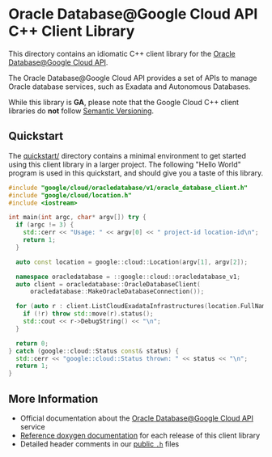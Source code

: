 # Oracle Database@Google Cloud API C++ Client Library

This directory contains an idiomatic C++ client library for the
[Oracle Database@Google Cloud API][cloud-service-docs].

The Oracle Database@Google Cloud API provides a set of APIs to manage Oracle
database services, such as Exadata and Autonomous Databases.

While this library is **GA**, please note that the Google Cloud C++ client
libraries do **not** follow [Semantic Versioning](https://semver.org/).

## Quickstart

The [quickstart/](quickstart/README.md) directory contains a minimal environment
to get started using this client library in a larger project. The following
"Hello World" program is used in this quickstart, and should give you a taste of
this library.

<!-- inject-quickstart-start -->

```cc
#include "google/cloud/oracledatabase/v1/oracle_database_client.h"
#include "google/cloud/location.h"
#include <iostream>

int main(int argc, char* argv[]) try {
  if (argc != 3) {
    std::cerr << "Usage: " << argv[0] << " project-id location-id\n";
    return 1;
  }

  auto const location = google::cloud::Location(argv[1], argv[2]);

  namespace oracledatabase = ::google::cloud::oracledatabase_v1;
  auto client = oracledatabase::OracleDatabaseClient(
      oracledatabase::MakeOracleDatabaseConnection());

  for (auto r : client.ListCloudExadataInfrastructures(location.FullName())) {
    if (!r) throw std::move(r).status();
    std::cout << r->DebugString() << "\n";
  }

  return 0;
} catch (google::cloud::Status const& status) {
  std::cerr << "google::cloud::Status thrown: " << status << "\n";
  return 1;
}
```

<!-- inject-quickstart-end -->

## More Information

- Official documentation about the
  [Oracle Database@Google Cloud API][cloud-service-docs] service
- [Reference doxygen documentation][doxygen-link] for each release of this
  client library
- Detailed header comments in our [public `.h`][source-link] files

[cloud-service-docs]: https://cloud.google.com/oracle/database/docs
[doxygen-link]: https://cloud.google.com/cpp/docs/reference/oracledatabase/latest/
[source-link]: https://github.com/googleapis/google-cloud-cpp/tree/main/google/cloud/oracledatabase
